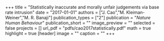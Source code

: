 +++
title = "Statistically inaccurate and morally unfair judgements via base rate intrusion"
date = "2017-01-01"
authors = ["J. Cao","M. Kleiman-Weiner","M. R. Banaji"]
publication_types = ["2"]
publication = "_Nature Human Behaviour_"
publication_short = ""
image_preview = ""
selected = false
projects = []
url_pdf = "pdfs/cao2017statistically.pdf"
math = true
highlight = true
[header]
image = ""
caption = ""
+++

